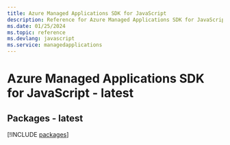 ```yaml
---
title: Azure Managed Applications SDK for JavaScript
description: Reference for Azure Managed Applications SDK for JavaScript
ms.date: 01/25/2024
ms.topic: reference
ms.devlang: javascript
ms.service: managedapplications
---
```

# Azure Managed Applications SDK for JavaScript - latest
## Packages - latest
[!INCLUDE [packages](managed-applications-index.md)]